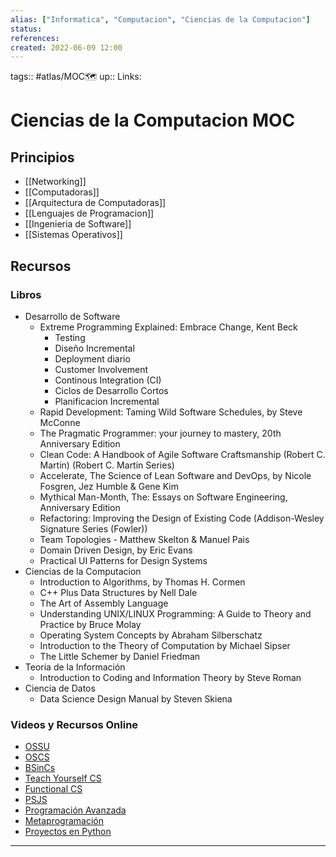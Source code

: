 ```yaml
---
alias: ["Informatica", "Computacion", "Ciencias de la Computacion"]
status:
references:
created: 2022-06-09 12:00
---
```

tags:: #atlas/MOC🗺 
up:: 
Links: 
# Ciencias de la Computacion MOC
## Principios
- [[Networking]]
- [[Computadoras]]
- [[Arquitectura de Computadoras]]
- [[Lenguajes de Programacion]]
- [[Ingenieria de Software]]
- [[Sistemas Operativos]]
## Recursos
### Libros
- Desarrollo de Software
	- Extreme Programming Explained: Embrace Change, Kent Beck
		- Testing
		- Diseño Incremental
		- Deployment diario
		- Customer Involvement
		- Continous Integration (CI)
		- Ciclos de Desarrollo Cortos
		- Planificacion Incremental
	- Rapid Development: Taming Wild Software Schedules, by Steve McConne
	- The Pragmatic Programmer: your journey to mastery, 20th Anniversary Edition
	- Clean Code: A Handbook of Agile Software Craftsmanship (Robert C. Martin) (Robert C. Martin Series)
	- Accelerate, The Science of Lean Software and DevOps, by Nicole Fosgren, Jez Humble & Gene Kim
	- Mythical Man-Month, The: Essays on Software Engineering, Anniversary Edition
	- Refactoring: Improving the Design of Existing Code (Addison-Wesley Signature Series (Fowler))
	- Team Topologies - Matthew Skelton & Manuel Pais
	- Domain Driven Design, by Eric Evans
	- Practical UI Patterns for Design Systems
- Ciencias de la Computacion
	- Introduction to Algorithms, by Thomas H. Cormen
	- C++ Plus Data Structures by Nell Dale
	- The Art of Assembly Language
	- Understanding UNIX/LINUX Programming: A Guide to Theory and Practice by Bruce Molay
	- Operating System Concepts by Abraham Silberschatz
	- Introduction to the Theory of Computation by Michael Sipser
	- The Little Schemer by Daniel Friedman
- Teoría de la Información
	- Introduction to Coding and Information Theory by Steve Roman
- Ciencia de Datos
	- Data Science Design Manual by Steven Skiena

### Videos y Recursos Online
- [OSSU](https://www.youtube.com/redirect?event=video_description&redir_token=QUFFLUhqbnBkczdOUDRFNF9sZzZvT3N4RHdicmN3Zks3UXxBQ3Jtc0trV1JPVmJyZnNBNlpyeURMLVdCUkpTME8yaHRaZTMtUUJGZmRUamh5aEpUV29uakdWTEc0NzNqbHZYaG5DbzBtSWItLWk5QmJyNmhxS1Q3SlIwd3FPUXJHdXdUQmhOdXJnN0Y0bkw5SmFsNjFZWi1kaw&q=https%3A%2F%2Fgithub.com%2Fossu%2Fcomputer-science%23introduction-to-programming)
- [OSCS](https://www.youtube.com/redirect?event=video_description&redir_token=QUFFLUhqbVd0Z2g1ZmV0d2xXODNsWFpWZ0hWaVBtT0hOUXxBQ3Jtc0tsb3FqOFk1RGowNjdFeV9kZ1NsQU9JWElma05HMl9ILWhFRFJaNHVXQzJ5R3VWbmdQTGU3dWRaVlF2bkk5UGxOVWlXWEJYTjFvTTczV2h0bWJqSjVGbFBmV3VSUG5NcTVnOEFOVTc4Z2tMWGJld3ROYw&q=https%3A%2F%2Fgithub.com%2Fmvillaloboz%2Fopen-source-cs-degree)
- [BSinCs](https://www.youtube.com/redirect?event=video_description&redir_token=QUFFLUhqa29uNEVzQjU1dExDMFpEUnN5TGZKU0ZqSFlZd3xBQ3Jtc0trLWtjQXFCalBkbHh0UzA2Sy1ES052X25oM2pSUEE5SUtPYVdQV1Mza05KTUNManRha0xramxuRl9Dbkw5Uk9RNkZRYW54MFc3ZGRneHprZ3hDU1c4YmhrV2dHM0NEaEhNbkdKczFIOU5tbXI1bS13TQ&q=https%3A%2F%2Fdocs.google.com%2Fspreadsheets%2Fd%2F1_kdHrT8izbROJNaxGflpcZm2ivsjRGF8j1hMzl3b8O0%2Fhtmlview%3Fusp%3Dsharing%23)
- [Teach Yourself CS](https://www.youtube.com/redirect?event=video_description&redir_token=QUFFLUhqa1gtekh0VUJZOWxDNjlWaGc3bVJpMlhiT2Mzd3xBQ3Jtc0ttTEMtVXRLcGk1bjFWQTNYcDg1bG05S0ZwODhHY2VnSjY2Z3JKM1pFSDlnZ0R2ME8wd1NCcjY2Skk1d1NXcmNLcWl0bHBkQkh2THpXQVFtbTRUVV9uWFlfZ01BUExPQjJieGRlZlBwOGZnVDdBZ010SQ&q=https%3A%2F%2Fteachyourselfcs.com%2F)
- [Functional CS](https://www.youtube.com/redirect?event=video_description&redir_token=QUFFLUhqbVN3UUVMU3ZBWUY2OHlUVHowRHVKYVJRSFFVUXxBQ3Jtc0tsWi14VUEwNHFmdFJsdC1uVVk0V0RMd2pDRTM2Y3VjSXlRRTgxOUJQLVNRb242TFJHYm9YYUEtR2w3ZkV0eVNtWF9xY2NUUXBBUkN3cDdrR1JDYVNsTml1dl9VNnZfOE9XVDAydTZfU0pVSGVFclY3WQ&q=https%3A%2F%2Ffunctionalcs.github.io%2Fcurriculum%2F)
- [PSJS](https://www.youtube.com/watch?v=aM6cf8UV-Oo&list=WL&index=2)
- [Programación Avanzada](https://www.youtube.com/watch?v=GMoabxgdGo8&list=WL&index=12)
- [Metaprogramación](https://www.youtube.com/watch?v=ffvvS_Mhfuc&list=WL&index=8)
- [Proyectos en Python](https://www.youtube.com/watch?v=_xf1TMs0ysk&list=WL&index=15)

___

